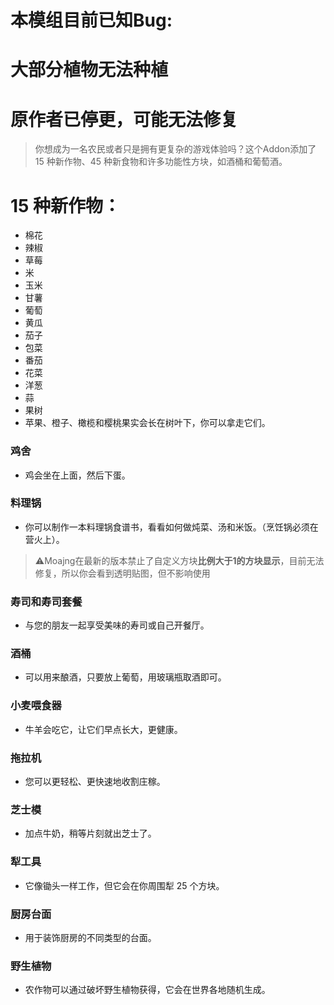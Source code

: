 # 本模组目前已知Bug:  
# 大部分植物无法种植
# 原作者已停更，可能无法修复
> 你想成为一名农民或者只是拥有更复杂的游戏体验吗？这个Addon添加了 15 种新作物、45 种新食物和许多功能性方块，如酒桶和葡萄酒。
# 15 种新作物：
- 棉花
- 辣椒
- 草莓
- 米
- 玉米
- 甘薯
- 葡萄
- 黄瓜
- 茄子
- 包菜
- 番茄
- 花菜
- 洋葱
- 蒜
- 果树
- 苹果、橙子、橄榄和樱桃果实会长在树叶下，你可以拿走它们。
### 鸡舍
- 鸡会坐在上面，然后下蛋。
### 料理锅
- 你可以制作一本料理锅食谱书，看看如何做炖菜、汤和米饭。（烹饪锅必须在营火上）。  
> ⚠️Moajng在最新的版本禁止了自定义方块**比例大于1的方块显示**，目前无法修复，所以你会看到透明贴图，但不影响使用
### 寿司和寿司套餐
- 与您的朋友一起享受美味的寿司或自己开餐厅。
### 酒桶
- 可以用来酿酒，只要放上葡萄，用玻璃瓶取酒即可。
### 小麦喂食器
- 牛羊会吃它，让它们早点长大，更健康。
### 拖拉机
- 您可以更轻松、更快速地收割庄稼。
### 芝士模
- 加点牛奶，稍等片刻就出芝士了。
### 犁工具
- 它像锄头一样工作，但它会在你周围犁 25 个方块。
### 厨房台面
- 用于装饰厨房的不同类型的台面。
### 野生植物
- 农作物可以通过破坏野生植物获得，它会在世界各地随机生成。